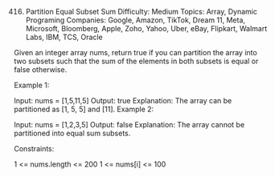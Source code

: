 416. Partition Equal Subset Sum
Difficulty: Medium
Topics: Array, Dynamic Programing
Companies: Google, Amazon, TikTok, Dream 11, Meta, Microsoft, Bloomberg, Apple, Zoho, Yahoo, Uber, eBay, Flipkart, Walmart Labs, IBM, TCS, Oracle

Given an integer array nums, return true if you can partition the array into two subsets such that the sum of the elements in both subsets is equal or false otherwise.

 

Example 1:

Input: nums = [1,5,11,5]
Output: true
Explanation: The array can be partitioned as [1, 5, 5] and [11].
Example 2:

Input: nums = [1,2,3,5]
Output: false
Explanation: The array cannot be partitioned into equal sum subsets.
 

Constraints:

1 <= nums.length <= 200
1 <= nums[i] <= 100